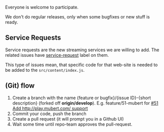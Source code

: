 Everyone is welcome to participate.

We don't do regular releases, only when some bugfixes or new stuff is ready.



## Service Requests
Service requests are the new streaming services we are willing to add. The related issues have [service-request](https://github.com/stoplay/stoplay-ext/issues?q=is%3Aissue+is%3Aopen+label%3Aservice-request) label on them.

This type of issues mean, that specific code for that web-site is needed to be added to the `src/content/index.js`.

## (Git) flow
1. Create a branch with the name {feature or bugfix}/{issue ID}-{short description} (forked off **origin/develop**). E.g. feature/51-mubert for [#51 Add http://play.mubert.com/ support](../issues/51)
2. Commit your code, push the branch
3. Create a pull request (it will prompt you in a Github UI)
4. Wait some time until repo-team approves the pull-request.


